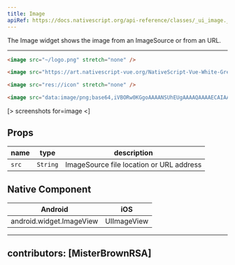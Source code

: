 ```yaml
---
title: Image
apiRef: https://docs.nativescript.org/api-reference/classes/_ui_image._image
---
```


The Image widget shows the image from an ImageSource or from an URL.

---

```html
<image src="~/logo.png" stretch="none" />
```

```html
<image src="https://art.nativescript-vue.org/NativeScript-Vue-White-Green.png" stretch="none" />
```

```html
<image src="res://icon" stretch="none" />
```

```html
<image src="data:image/png;base64,iVBORw0KGgoAAAANSUhEUgAAAAQAAAAECAIAAAAmkwkpAAAAAXNSR0IArs4c6QAAABxpRE9UAAAAAgAAAAAAAAACAAAAKAAAAAIAAAACAAAARiS4uJEAAAASSURBVBgZYvjPwABHSMz/DAAAAAD//0GWpK0AAAAOSURBVGNgYPiPhBgQAACEvQv1D5y/pAAAAABJRU5ErkJggg==" stretch="none" />
```



[> screenshots for=image <]

## Props

| name | type | description |
|------|------|-------------|
| `src` | `String` | ImageSource file location or URL address

## Native Component

| Android | iOS |
|---------|-----|
| android.widget.ImageView | UIImageView

---
contributors: [MisterBrownRSA]
---